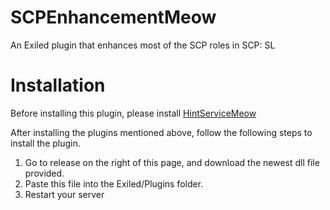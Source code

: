 # SCPEnhancementMeow
 An Exiled plugin that enhances most of the SCP roles in SCP: SL
# Installation
 Before installing this plugin, please install [HintServiceMeow](https://github.com/MeowServer/HintServiceMeow)
     
 After installing the plugins mentioned above, follow the following steps to install the plugin.
 1.	Go to release on the right of this page, and download the newest dll file provided.
 2.	Paste this file into the Exiled/Plugins folder.
 3.	Restart your server

